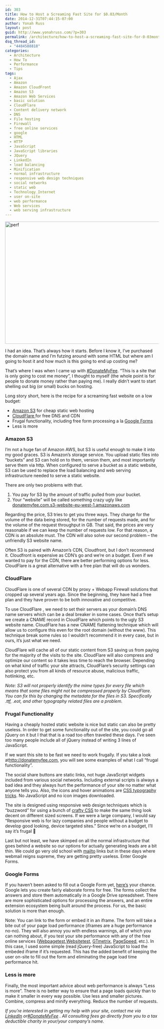 ```yaml
---
id: 303
title: How to Host a Screaming Fast Site for $0.03/Month
date: 2014-12-31T07:44:15-07:00
author: Yonah Russ
layout: post
guid: http://www.yonahruss.com/?p=303
permalink: /architecture/how-to-host-a-screaming-fast-site-for-0-03month.html
dsq_thread_id:
  - "4484588818"
categories:
  - Architecture
  - How To
  - Performance
  - Tips
tags:
  - Ajax
  - Amazon
  - Amazon CloudFront
  - Amazon S3
  - Amazon Web Services
  - basic solution
  - CloudFlare
  - Content delivery network
  - DNS
  - File hosting
  - Firewall
  - free online services
  - google
  - HTML
  - HTTP
  - JavaScript
  - JavaScript libraries
  - JQuery
  - LinkedIn
  - load balancing
  - Minification
  - normal infrastructure
  - responsive web design techniques
  - social networks
  - static web
  - Technology_Internet
  - user on-site
  - web performance
  - Web services
  - web serving infrastructure
---
```

<img class="aligncenter size-full wp-image-304" src="http://www.yonahruss.com/wordpress/wp-content/uploads/2016/01/perf.jpg" alt="perf" width="696" height="399" srcset="http://www.yonahruss.com/wordpress/wp-content/uploads/2016/01/perf.jpg 696w, http://www.yonahruss.com/wordpress/wp-content/uploads/2016/01/perf-300x172.jpg 300w" sizes="(max-width: 696px) 100vw, 696px" />

I had an idea. That&#8217;s always how it starts. Before I know it, I&#8217;ve purchased the domain name and I&#8217;m futzing around with some HTML but where am I going to host it and how much is this going to end up costing me?

That&#8217;s where I was when I came up with <a href="http://donatemyfee.com/" target="_blank" rel="nofollow">#DonateMyFee</a>. &#8220;This is a site that is only going to cost me money&#8221;, I thought to myself (the whole point is for people to donate money rather than paying me). I really didn&#8217;t want to start shelling out big (or small) bucks on hosting.

Long story short, here is the recipe for a screaming fast website on a low budget:

  * <a href="https://aws.amazon.com/s3/" target="_blank" rel="nofollow">Amazon S3</a> for cheap static web hosting
  * <a href="http://www.cloudflare.com/" target="_blank" rel="nofollow">CloudFlare </a>for free DNS and CDN
  * Frugal functionality, including free form processing a la <a href="http://www.google.com/forms/about/" target="_blank" rel="nofollow">Google Forms</a>
  * Less is more

### Amazon S3

I&#8217;m not a huge fan of Amazon AWS, but S3 is useful enough to make it into my good graces. S3 is Amazon&#8217;s storage service. You upload static files into &#8220;buckets&#8221; and S3 can hold on to them, version them, and most importantly serve them via http. When configured to serve a bucket as a static website, S3 can be used to replace the load balancing and web serving infrastructure needed to serve a static website.

There are only two problems with that.

  1. You pay for S3 by the amount of traffic pulled from your bucket.
  2. Your &#8220;website&#8221; will be called something crazy ugly like <a href="http://donatemyfee.com.s3-website-eu-west-1.amazonaws.com/" target="_blank" rel="nofollow">donatemyfee.com.s3-website-eu-west-1.amazonaws.com</a>

Regarding the price, S3 tries to get you three ways. They charge for the volume of the data being stored, for the number of requests made, and for the volume of the request throughput in GB. That said, the prices are very reasonable if we can keep the number of requests low. For that reason, a CDN is an absolute must. The CDN will also solve our second problem &#8211; the unfriendly S3 website name.

Often S3 is paired with Amazon&#8217;s CDN, Cloudfront, but I don&#8217;t recommend it. Cloudfront is expensive as CDN&#8217;s go and we&#8217;re on a budget. Even if we wanted to pay for the CDN, there are better performing options for less. CloudFlare is a great alternative with a free plan that will do us wonders.

### CloudFlare

CloudFlare is one of several CDN by proxy + Webapp Firewall solutions that cropped up several years ago. Since the beginning, they have had a free plan and they have proven to be both innovative and competitive.

To use CloudFlare , we need to set their servers as your domain&#8217;s DNS name servers which can be a deal breaker in some cases. Once that&#8217;s setup we create a CNAME record in CloudFlare which points to the ugly S3 website name. CloudFlare has a new CNAME flattening technique which will allow us to configure this even for the root domain (without the www). This technique break some rules so I wouldn&#8217;t recommend it in every case, but in ours, it&#8217;s just what we need.

CloudFlare will cache all of our static content from S3 saving us from paying for the majority of the visits to the site. CloudFlare will also compress and optimize our content so it takes less time to reach the browser. Depending on what kind of traffic your site attracts, CloudFlare&#8217;s security settings can also protect you from all kinds of resource abuse, malicious traffic, hotlinking, etc.

_Note: S3 will not properly identify the mime types for every file which means that some files might not be compressed properly by CloudFlare. You can fix this by changing the metadata for the files in S3. Specifically .ttf, .eot, and other typography related files are a problem._

### Frugal Functionality

Having a cheaply hosted static website is nice but static can also be pretty useless. In order to get some functionality out of the site, you could go all jQuery on it but I that that is a road too often traveled these days. I&#8217;ve seen too many people include all of jQuery instead of writing 3 lines of JavaScript.

If we want this site to be fast we need to work frugally. If you take a look at<a href="http://donatemyfee.com/" target="_blank">http://donatemyfee.com</a>, you will see some examples of what I call &#8220;frugal functionality&#8221;.

The social share buttons are static links, not huge JavaScript widgets included from various social networks. Including external scripts is always a bad idea and they always hurt the performance of your site no matter what anyone tells you. Also, the icons and hover animations are <a href="http://codepen.io/markmurray/pen/JugrG" target="_blank" rel="nofollow">CSS typography tricks</a>. No JavaScript and no icon images downloaded.

The site is designed using responsive web design techniques which is &#8220;buzzword&#8221; for using a bunch of <a href="https://github.com/tylerchilds/Vanilla-HTML" target="_blank" rel="nofollow">crafty CSS</a> to make the same thing look decent on different sized screens. If we were a large company, I would say &#8220;Responsive web is for lazy companies and people without a budget to develop good looking, device targeted sites.&#8221; Since we&#8217;re on a budget, I&#8217;ll say it&#8217;s frugal 🙂

Last but not least, we have skimped on all the normal infrastructure that goes behind a website so our options for actually generating leads are a bit thin. We could go very old school with <a href="https://en.wikipedia.org/wiki/Mailto" target="_blank" rel="nofollow">mailto</a> links but in these days where webmail reigns supreme, they are getting pretty useless. Enter Google Forms.

### Google Forms

If you haven&#8217;t been asked to fill out a Google Form yet, <a href="http://goo.gl/forms/pnYUWGOc4P" target="_blank" rel="nofollow">here&#8217;s</a> your chance. Google lets you create fairly elaborate forms for free. The forms collect the answers and store them automatically in a Google Drive spreadsheet. There are more sophisticated options for processing the answers, and an entire extension ecosystem being built around the process. For us, the basic solution is more than enough.

Note: You can link to the form or embed it in an iframe. The form will take a bite out of your page load performance (iframes are a huge performance no-no). They will also annoy you with endless warnings, all of which you can nothing about, if you test your site performance with any of the free online services (<a href="http://www.webpagetest.org/" target="_blank" rel="nofollow">Webpagetest</a>,<a href="http://www.websitetest.com/" target="_blank" rel="nofollow">Websitetest</a>, <a href="http://gtmetrix.com/" target="_blank" rel="nofollow">GTmetrix</a>, <a href="https://developers.google.com/speed/pagespeed/insights/" target="_blank" rel="nofollow">PageSpeed</a>, etc.). In this case, I used some simple (read jQuery-free) JavaScript to load the embeded iframe if it&#8217;s requested. This has the added benefit of keeping the user on-site to fill out the form and eliminating the page load time performance hit.

### Less is more

Finally, the most important advice about web performance is always &#8220;Less is more&#8221;. There is no better way to ensure that a page loads quickly than to make it smaller in every way possible. Use less and smaller pictures. Combine, compress and minify everything. Reduce the number of requests.

_If you&#8217;re interested in getting my help with your site, contact me via <a href="http://il.linkedin.com/in/yonahruss/" target="_blank" rel="nofollow">LinkedIn</a> or<a href="http://donatemyfee.com/" target="_blank" rel="nofollow">#DonateMyFee</a> . All consulting fees go directly from you to a tax deductible charity in your/your company&#8217;s name._